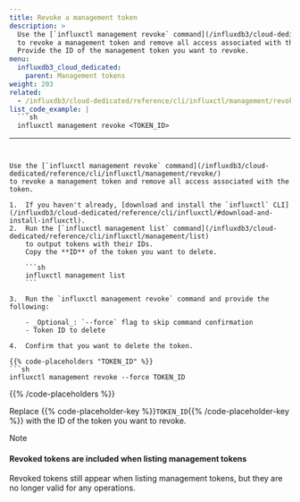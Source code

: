 ```yaml
---
title: Revoke a management token
description: >
  Use the [`influxctl management revoke` command](/influxdb3/cloud-dedicated/reference/cli/influxctl/management/revoke/)
  to revoke a management token and remove all access associated with the token.
  Provide the ID of the management token you want to revoke.
menu:
  influxdb3_cloud_dedicated:
    parent: Management tokens
weight: 203
related:
  - /influxdb3/cloud-dedicated/reference/cli/influxctl/management/revoke/
list_code_example: |
  ```sh
  influxctl management revoke <TOKEN_ID>
  ```
---
```


Use the [`influxctl management revoke` command](/influxdb3/cloud-dedicated/reference/cli/influxctl/management/revoke/)
to revoke a management token and remove all access associated with the token.

1.  If you haven't already, [download and install the `influxctl` CLI](/influxdb3/cloud-dedicated/reference/cli/influxctl/#download-and-install-influxctl).
2.  Run the [`influxctl management list` command](/influxdb3/cloud-dedicated/reference/cli/influxctl/management/list)
    to output tokens with their IDs.
    Copy the **ID** of the token you want to delete.

    ```sh
    influxctl management list
    ```

3.  Run the `influxctl management revoke` command and provide the following:

    - _Optional_: `--force` flag to skip command confirmation
    - Token ID to delete

4.  Confirm that you want to delete the token.

{{% code-placeholders "TOKEN_ID" %}}
```sh
influxctl management revoke --force TOKEN_ID
```
{{% /code-placeholders %}}

Replace {{% code-placeholder-key %}}`TOKEN_ID`{{% /code-placeholder-key %}} with
the ID of the token you want to revoke.

> [!Note]
> #### Revoked tokens are included when listing management tokens
> 
> Revoked tokens still appear when listing management tokens, but they are no
> longer valid for any operations.
